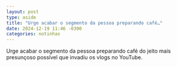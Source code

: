 ```yaml
---
layout: post
type: aside
title: "Urge acabar o segmento da pessoa preparando café…"
date: 2024-12-19 11:46 -0300
categories: notinhas
---
```

Urge acabar o segmento da pessoa preparando café do jeito mais presunçoso possível que invadiu os vlogs no YouTube.